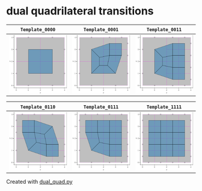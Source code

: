 # dual quadrilateral transitions

| `Template_0000` | `Template_0001` | `Template_0011` |
|:---:|:---:|:---:|
| ![dual_quad_0000](fig/dual_quad_0000.png) | ![dual_quad_0001](fig/dual_quad_0001.png) | ![dual_quad_0011](fig/dual_quad_0011.png) |

| `Template_0110` | `Template_0111` | `Template_1111` |
|:---:|:---:|:---:|
| ![dual_quad_0110](fig/dual_quad_0110.png) | ![dual_quad_0111](fig/dual_quad_0111.png) | ![dual_quad_1111](fig/dual_quad_1111.png) | 

Created with [dual_quad.py](../src/ptg/dual_quad.py)
